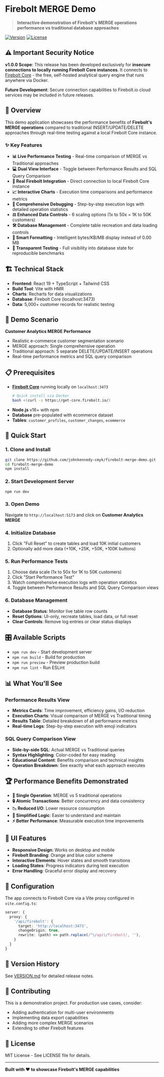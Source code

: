 # Firebolt MERGE Demo

> **Interactive demonstration of Firebolt's MERGE operations performance vs traditional database approaches**

[![Version](https://img.shields.io/badge/version-1.0.0-blue.svg)](./VERSION.md)
[![License](https://img.shields.io/badge/license-MIT-green.svg)](#)

## ⚠️ **Important Security Notice**

**v1.0.0 Scope**: This release has been developed exclusively for **insecure connections to locally running Firebolt Core instances**. It connects to [Firebolt Core](https://www.firebolt.io/core) - the free, self-hosted analytical query engine that runs anywhere via Docker.

**Future Development**: Secure connection capabilities to Firebolt.io cloud services may be included in future releases.

## 🚀 Overview

This demo application showcases the performance benefits of **Firebolt's MERGE operations** compared to traditional INSERT/UPDATE/DELETE approaches through real-time testing against a local Firebolt Core instance.

### ✨ Key Features

- **📊 Live Performance Testing** - Real-time comparison of MERGE vs Traditional approaches
- **💻 Dual View Interface** - Toggle between Performance Results and SQL Query Comparison
- **🔗 Real Firebolt Integration** - Direct connection to local Firebolt Core instance
- **📈 Interactive Charts** - Execution time comparisons and performance metrics
- **📝 Comprehensive Debugging** - Step-by-step execution logs with detailed operation statistics
- **⚖️ Enhanced Data Controls** - 6 scaling options (1x to 50x = 1K to 50K customers)
- **🛠️ Database Management** - Complete table recreation and data loading controls
- **🧹 Smart Formatting** - Intelligent bytes/KB/MB display instead of 0.00 MB
- **🔄 Transparent Testing** - Full visibility into database state for reproducible benchmarks

## 🏗️ Technical Stack

- **Frontend**: React 19 + TypeScript + Tailwind CSS
- **Build Tool**: Vite with HMR
- **Charts**: Recharts for data visualizations
- **Database**: Firebolt Core (localhost:3473)
- **Data**: 5,000+ customer records for realistic testing

## 🎯 Demo Scenario

**Customer Analytics MERGE Performance**
- Realistic e-commerce customer segmentation scenario
- MERGE approach: Single comprehensive operation
- Traditional approach: 5 separate DELETE/UPDATE/INSERT operations
- Real-time performance metrics and SQL query comparison

## 📋 Prerequisites

- **[Firebolt Core](https://www.firebolt.io/core)** running locally on `localhost:3473`
  ```bash
  # Quick install via Docker
  bash <(curl -s https://get-core.firebolt.io/)
  ```
- **Node.js** v16+ with npm
- **Database** pre-populated with ecommerce dataset  
- **Tables**: `customer_profiles`, `customer_changes`, `ecommerce`

## 🚀 Quick Start

### 1. Clone and Install
```bash
git clone https://github.com/johnkennedy-cmyk/firebolt-merge-demo.git
cd firebolt-merge-demo
npm install
```

### 2. Start Development Server
```bash
npm run dev
```

### 3. Open Demo
Navigate to `http://localhost:5173` and click on **Customer Analytics MERGE**

### 4. Initialize Database
1. Click "Full Reset" to create tables and load 10K initial customers
2. Optionally add more data (+10K, +25K, +50K, +100K buttons)

### 5. Run Performance Tests
1. Choose data scale (1x to 50x for 1K to 50K customers)
2. Click "Start Performance Test"
3. Watch comprehensive execution logs with operation statistics
4. Toggle between Performance Results and SQL Query Comparison views

### 6. Database Management
- **Database Status**: Monitor live table row counts
- **Reset Options**: UI-only, recreate tables, load data, or full reset
- **Clear Controls**: Remove log entries or clear status displays

## 🎛️ Available Scripts

- `npm run dev` - Start development server
- `npm run build` - Build for production
- `npm run preview` - Preview production build
- `npm run lint` - Run ESLint

## 📊 What You'll See

### Performance Results View
- **Metrics Cards**: Time improvement, efficiency gains, I/O reduction
- **Execution Charts**: Visual comparison of MERGE vs Traditional timing
- **Results Table**: Detailed breakdown of all performance metrics
- **Real-time Logs**: Step-by-step execution with emoji indicators

### SQL Query Comparison View  
- **Side-by-side SQL**: Actual MERGE vs Traditional queries
- **Syntax Highlighting**: Color-coded for easy reading
- **Educational Content**: Benefits comparison and technical insights
- **Operation Breakdown**: See exactly what each approach executes

## 🏆 Performance Benefits Demonstrated

- **🚀 Single Operation**: MERGE vs 5 traditional operations
- **🔒 Atomic Transactions**: Better concurrency and data consistency  
- **📉 Reduced I/O**: Lower resource consumption
- **🧩 Simplified Logic**: Easier to understand and maintain
- **⚡ Better Performance**: Measurable execution time improvements

## 🎨 UI Features

- **Responsive Design**: Works on desktop and mobile
- **Firebolt Branding**: Orange and blue color scheme
- **Interactive Elements**: Hover states and smooth transitions
- **Loading States**: Progress indicators during test execution
- **Error Handling**: Graceful error display and recovery

## 🔧 Configuration

The app connects to Firebolt Core via a Vite proxy configured in `vite.config.ts`:

```typescript
server: {
  proxy: {
    '/api/firebolt': {
      target: 'http://localhost:3473',
      changeOrigin: true,
      rewrite: (path) => path.replace(/^\/api\/firebolt/, ''),
    }
  }
}
```

## 📝 Version History

See [VERSION.md](./VERSION.md) for detailed release notes.

## 🤝 Contributing

This is a demonstration project. For production use cases, consider:
- Adding authentication for multi-user environments
- Implementing data export capabilities
- Adding more complex MERGE scenarios
- Extending to other Firebolt features

## 📄 License

MIT License - See LICENSE file for details.

---

**Built with ❤️ to showcase Firebolt's MERGE capabilities**